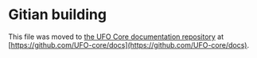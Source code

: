 Gitian building
================

This file was moved to [the UFO Core documentation repository](https://github.com/UFO-core/docs/blob/master/gitian-building.md) at [https://github.com/UFO-core/docs](https://github.com/UFO-core/docs).
